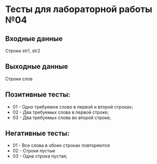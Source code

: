 # Тесты для лабораторной работы №04
## Входные данные
Строки str1, str2
## Выходные данные
Строки слов
## Позитивные тесты:
- 01 - Одно требуемое слово в первой и второй строках;
- 02 - Два требуемых слова в первой строке;
- 03 - Два требуемых слова во второй строке;

## Негативные тесты:

- 01 - Все слова в обоих строках повторяются
- 02 - Строки пустые
- 03 - Одна строка пустая;
